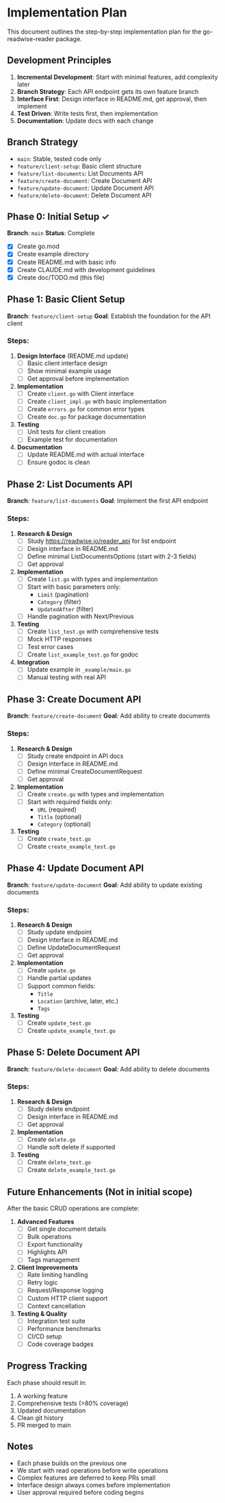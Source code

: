 # Implementation Plan

This document outlines the step-by-step implementation plan for the go-readwise-reader package.

## Development Principles

1. **Incremental Development**: Start with minimal features, add complexity later
2. **Branch Strategy**: Each API endpoint gets its own feature branch
3. **Interface First**: Design interface in README.md, get approval, then implement
4. **Test Driven**: Write tests first, then implementation
5. **Documentation**: Update docs with each change

## Branch Strategy

- `main`: Stable, tested code only
- `feature/client-setup`: Basic client structure
- `feature/list-documents`: List Documents API
- `feature/create-document`: Create Document API  
- `feature/update-document`: Update Document API
- `feature/delete-document`: Delete Document API

## Phase 0: Initial Setup ✓

**Branch**: `main`
**Status**: Complete

- [x] Create go.mod
- [x] Create example directory
- [x] Create README.md with basic info
- [x] Create CLAUDE.md with development guidelines
- [x] Create doc/TODO.md (this file)

## Phase 1: Basic Client Setup

**Branch**: `feature/client-setup`
**Goal**: Establish the foundation for the API client

### Steps:

1. **Design Interface** (README.md update)
   - [ ] Basic client interface design
   - [ ] Show minimal example usage
   - [ ] Get approval before implementation

2. **Implementation**
   - [ ] Create `client.go` with Client interface
   - [ ] Create `client_impl.go` with basic implementation
   - [ ] Create `errors.go` for common error types
   - [ ] Create `doc.go` for package documentation

3. **Testing**
   - [ ] Unit tests for client creation
   - [ ] Example test for documentation

4. **Documentation**
   - [ ] Update README.md with actual interface
   - [ ] Ensure godoc is clean

## Phase 2: List Documents API

**Branch**: `feature/list-documents`
**Goal**: Implement the first API endpoint

### Steps:

1. **Research & Design**
   - [ ] Study https://readwise.io/reader_api for list endpoint
   - [ ] Design interface in README.md
   - [ ] Define minimal ListDocumentsOptions (start with 2-3 fields)
   - [ ] Get approval

2. **Implementation**
   - [ ] Create `list.go` with types and implementation
   - [ ] Start with basic parameters only:
     - `Limit` (pagination)
     - `Category` (filter)
     - `UpdatedAfter` (filter)
   - [ ] Handle pagination with Next/Previous

3. **Testing**
   - [ ] Create `list_test.go` with comprehensive tests
   - [ ] Mock HTTP responses
   - [ ] Test error cases
   - [ ] Create `list_example_test.go` for godoc

4. **Integration**
   - [ ] Update example in `_example/main.go`
   - [ ] Manual testing with real API

## Phase 3: Create Document API

**Branch**: `feature/create-document`
**Goal**: Add ability to create documents

### Steps:

1. **Research & Design**
   - [ ] Study create endpoint in API docs
   - [ ] Design interface in README.md
   - [ ] Define minimal CreateDocumentRequest
   - [ ] Get approval

2. **Implementation**
   - [ ] Create `create.go` with types and implementation
   - [ ] Start with required fields only:
     - `URL` (required)
     - `Title` (optional)
     - `Category` (optional)

3. **Testing**
   - [ ] Create `create_test.go`
   - [ ] Create `create_example_test.go`

## Phase 4: Update Document API

**Branch**: `feature/update-document`
**Goal**: Add ability to update existing documents

### Steps:

1. **Research & Design**
   - [ ] Study update endpoint
   - [ ] Design interface in README.md
   - [ ] Define UpdateDocumentRequest
   - [ ] Get approval

2. **Implementation**
   - [ ] Create `update.go`
   - [ ] Handle partial updates
   - [ ] Support common fields:
     - `Title`
     - `Location` (archive, later, etc.)
     - `Tags`

3. **Testing**
   - [ ] Create `update_test.go`
   - [ ] Create `update_example_test.go`

## Phase 5: Delete Document API

**Branch**: `feature/delete-document`
**Goal**: Add ability to delete documents

### Steps:

1. **Research & Design**
   - [ ] Study delete endpoint
   - [ ] Design interface in README.md
   - [ ] Get approval

2. **Implementation**
   - [ ] Create `delete.go`
   - [ ] Handle soft delete if supported

3. **Testing**
   - [ ] Create `delete_test.go`
   - [ ] Create `delete_example_test.go`

## Future Enhancements (Not in initial scope)

After the basic CRUD operations are complete:

1. **Advanced Features**
   - [ ] Get single document details
   - [ ] Bulk operations
   - [ ] Export functionality
   - [ ] Highlights API
   - [ ] Tags management

2. **Client Improvements**
   - [ ] Rate limiting handling
   - [ ] Retry logic
   - [ ] Request/Response logging
   - [ ] Custom HTTP client support
   - [ ] Context cancellation

3. **Testing & Quality**
   - [ ] Integration test suite
   - [ ] Performance benchmarks
   - [ ] CI/CD setup
   - [ ] Code coverage badges

## Progress Tracking

Each phase should result in:
1. A working feature
2. Comprehensive tests (>80% coverage)
3. Updated documentation
4. Clean git history
5. PR merged to main

## Notes

- Each phase builds on the previous one
- We start with read operations before write operations
- Complex features are deferred to keep PRs small
- Interface design always comes before implementation
- User approval required before coding begins